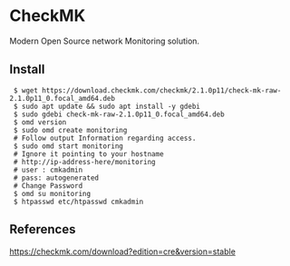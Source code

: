 CheckMK
=====

Modern Open Source network Monitoring solution. 
 
Install
--------

     $ wget https://download.checkmk.com/checkmk/2.1.0p11/check-mk-raw-2.1.0p11_0.focal_amd64.deb
     $ sudo apt update && sudo apt install -y gdebi
     $ sudo gdebi check-mk-raw-2.1.0p11_0.focal_amd64.deb
     $ omd version
     $ sudo omd create monitoring
     # Follow output Information regarding access. 
     $ sudo omd start monitoring
     # Ignore it pointing to your hostname
     # http://ip-address-here/monitoring
     # user : cmkadmin
     # pass: autogenerated
     # Change Password
     $ omd su monitoring
     $ htpasswd etc/htpasswd cmkadmin


References
----------

https://checkmk.com/download?edition=cre&version=stable